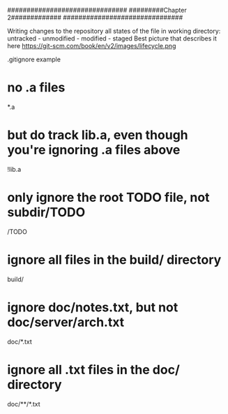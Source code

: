 ###############################
#########Chapter 2#############
###############################

Writing changes to the repository
all states of the file in working directory:
untracked - unmodified - modified - staged
Best picture that describes it here https://git-scm.com/book/en/v2/images/lifecycle.png

.gitignore example
# no .a files
*.a

# but do track lib.a, even though you're ignoring .a files above
!lib.a

# only ignore the root TODO file, not subdir/TODO
/TODO

# ignore all files in the build/ directory
build/

# ignore doc/notes.txt, but not doc/server/arch.txt
doc/*.txt

# ignore all .txt files in the doc/ directory
doc/**/*.txt
